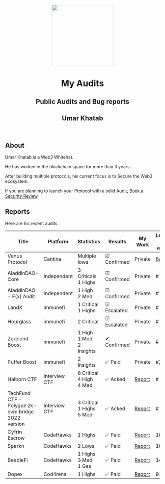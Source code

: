 
<div background="black">
<p align="center">
    <img  src="https://github.com/0xumarkhatab/0xumarkhatab-audits/assets/71306738/e492c27c-8d66-488e-bacc-ec68a130615a"  height="200" />
</p>



<h1 align="center">My Audits</h1>
<h2 align="center">Public Audits and Bug reports</h2>
<h2 align="center">Umar Khatab</h2>  
<br/>
</div>


## About

Umar Khatab is a Web3 Whitehat.

He has worked in the blockchain space for more than 3 years.

After building multiple protocols, his current focus is to Secure the Web3 ecosystem.

If you are planning to launch your Protocol with a solid Audit, [Book a Security Review](https://twitter.com/0xumarkhatab)


## Reports

Here are his recent audits :

| Title | Platform | Statistics | Results | My Work | Leaderboard Rank ( if applicable )|
| -------| ----------- | -------------- | ----------- | ------------| -------------|
| Venus Protocol | Cantina | Multiple lows | ☑ Confirmed  | Private |[8/8](https://x.com/0xumarkhatab/status/1786616891143790846)  
| AladdinDAO-Core | Independent | 3 Criticals <br/>1 Highs | ☑ Confirmed  | Private | #
| AladdinDAO - F(x) Audit | Independent | 1 High <br/>2 Med | ☑ Confirmed  | Private | #
| LandX | immunefi | 1 Critical<br/>1 Highs | ☑  Escalated  | Private | #
| Hourglass | immunefi | 2 Critical | ☑  Escalated | Private | #
| Zerolend Boost | immunefi | 1 High <br/> 1 Med  <br/> 2 Insights| ✔ Confirmed  | Private| #
| Puffer Boost | immunefi |2 Insights | ✅ Paid  | Private | #[22](https://drive.google.com/file/d/1ra8reO3Yvlgzm-OAhzak24jVCfhBEziz/view?usp=drive_open)
| Halborn CTF | Interview CTF |8 Critical<br/>4 High <br/>4 Med | ✅ Acked | [Report](https://github.com/0xumarkhatab/0xumarkhatab-audits/blob/main/PDFs/0xumarkhatab_Halborn_CTF_Audit_Report.pdf) | #
| TechFund CTF - <br/> Polygon zk-evm bridge <br/> 2022 version | Interview CTF |3 Critical <br/>1 Highs <br/>5 Med | ✅ Acked | [Report](https://github.com/0xumarkhatab/0xumarkhatab-audits/blob/main/PDFs/0xumarkhatab_techfund_Polygon_zkEVM_Eth_bridge.pdf) | # |
| Cyfrin Escrow | CodeHawks |1 Highs | ✅ Paid | [Report]( https://github.com/0xumarkhatab/0xumarkhatab-audits/tree/main/CyfrinEscrow-Aug5)  | 109 |
| Sparkn | CodeHawks |2 Lows | ✅ Paid | [Report](Sparkn_Sep8)  | 109 |
| BeedleFi| CodeHawks |1 Highs <br/>3 Med <br/>1 Gas | ✅ Paid | [Report]( https://github.com/0xumarkhatab/0xumarkhatab-audits/tree/main/BeedleFi-Aug7)  | 144 |
| Dopex | Cod4rena |1 Highs | ✅ Paid | [Report](https://github.com/code-423n4/2023-08-dopex-findings/issues/549)  | 915 All time |




